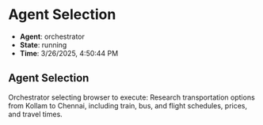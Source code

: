 # Agent Selection

- **Agent**: orchestrator
- **State**: running
- **Time**: 3/26/2025, 4:50:44 PM

## Agent Selection

Orchestrator selecting browser to execute: Research transportation options from Kollam to Chennai, including train, bus, and flight schedules, prices, and travel times.

